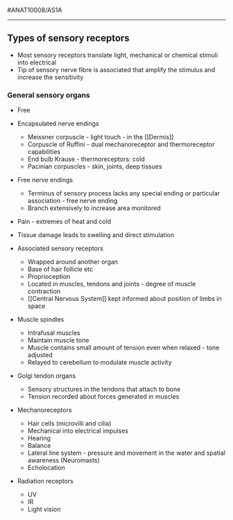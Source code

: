 #ANAT10008/AS1A 

---
## Types of sensory receptors
- Most sensory receptors translate light, mechanical or chemical stimuli into electrical
- Tip of sensory nerve fibre is associated that amplify the stimulus and increase the sensitivity
### General sensory organs
- Free
- Encapsulated nerve endings
	- Meissner corpuscle - light touch - in the [[Dermis]]
	- Corpuscle of Ruffini - dual mechanoreceptor and thermoreceptor capabilities
	- End bulb Krause - thermoreceptors: cold
	- Pacinian corpuscles - skin, joints, deep tissues
- Free nerve endings
	- Terminus of sensory process lacks any special ending or particular association - free nerve ending
	- Branch extensively to increase area monitored
- Pain - extremes of heat and cold
- Tissue damage leads to swelling and direct stimulation


- Associated sensory receptors
	- Wrapped around another organ
	- Base of hair follicle etc
	- Proprioception
	- Located in muscles, tendons and joints - degree of muscle contraction
	- [[Central Nervous System]] kept informed about position of limbs in space
- Muscle spindles
	- Intrafusal muscles
	- Maintain muscle tone
	- Muscle contains small amount of tension even when relaxed - tone adjusted 
	- Relayed to cerebellum to modulate muscle activity
- Golgi tendon organs
	- Sensory structures in the tendons that attach to bone
	- Tension recorded about forces generated in muscles
- Mechanoreceptors
	- Hair cells (microvilli and cilia)
	- Mechanical into electrical impulses
	- Hearing
	- Balance
	- Lateral line system - pressure and movement in the water and spatial awareness (Neuromasts)
	- Echolocation
- Radiation receptors
	- UV
	- IR
	- Light vision